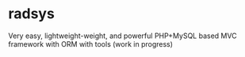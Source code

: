 # radsys
Very easy, lightweight-weight, and powerful PHP+MySQL based MVC framework with ORM with tools (work in progress)
